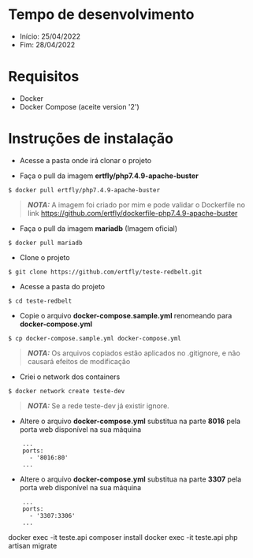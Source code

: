 # Tempo de desenvolvimento
- Início: 25/04/2022
- Fim: 28/04/2022

# Requisitos
- Docker
- Docker Compose (aceite version '2')

# Instruções de instalação #
- Acesse a pasta onde irá clonar o projeto

- Faça o pull da imagem **ertfly/php7.4.9-apache-buster**
```
$ docker pull ertfly/php7.4.9-apache-buster
```
> **_NOTA:_**  A imagem foi criado por mim e pode validar o Dockerfile no link https://github.com/ertfly/dockerfile-php7.4.9-apache-buster

- Faça o pull da imagem **mariadb** (Imagem oficial)
```
$ docker pull mariadb
```

- Clone o projeto
```
$ git clone https://github.com/ertfly/teste-redbelt.git
```

- Acesse a pasta do projeto
```
$ cd teste-redbelt
```

- Copie o arquivo **docker-compose.sample.yml** renomeando para **docker-compose.yml**
```
$ cp docker-compose.sample.yml docker-compose.yml
```
> **_NOTA:_**  Os arquivos copiados estão aplicados no .gitignore, e não causará efeitos de modificação


- Criei o network dos containers
```
$ docker network create teste-dev
```
> **_NOTA:_**  Se a rede teste-dev já existir ignore.

- Altere o arquivo **docker-compose.yml** substitua na parte **8016** pela porta web disponível na sua máquina
```
    ...
    ports:
      - '8016:80'
    ...
``` 

- Altere o arquivo **docker-compose.yml** substitua na parte **3307** pela porta web disponível na sua máquina
```
    ...
    ports:
      - '3307:3306'
    ...
``` 


docker exec -it teste.api composer install
docker exec -it teste.api php artisan migrate